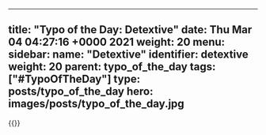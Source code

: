 
---
title: "Typo of the Day: Detextive"
date: Thu Mar 04 04:27:16 +0000 2021
weight: 20
menu:
  sidebar:
    name: "Detextive"
    identifier: detextive
    weight: 20
    parent: typo_of_the_day
tags: ["#TypoOfTheDay"]
type: posts/typo_of_the_day
hero: images/posts/typo_of_the_day.jpg
---


{{<tweet user="mariatta" id="1367330780700045312">}}


